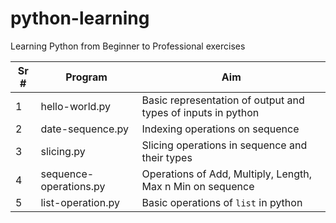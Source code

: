 # python-learning
Learning Python from Beginner to Professional exercises

| Sr # | Program | Aim |
|------|---------|-----|
| 1 | hello-world.py | Basic representation of output and types of inputs in python |
| 2 | date-sequence.py | Indexing operations on sequence |
| 3 | slicing.py | Slicing operations in sequence and their types |
| 4 | sequence-operations.py | Operations of Add, Multiply, Length, Max n Min on sequence |
| 5 | list-operation.py | Basic operations of `list` in python |
